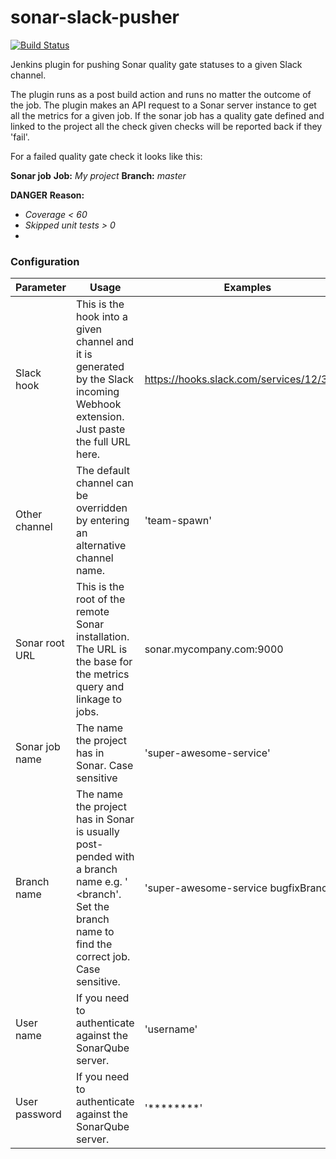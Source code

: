 # sonar-slack-pusher

[![Build Status](https://travis-ci.org/andnyb/sonar-slack-pusher.svg)](https://travis-ci.org/andnyb/sonar-slack-pusher)

Jenkins plugin for pushing Sonar quality gate statuses to a given Slack channel.

The plugin runs as a post build action and runs no matter the outcome of the job. The plugin makes an API request to
a Sonar server instance to get all the metrics for a given job. If the sonar job has a quality gate defined and
linked to the project all the check given checks will be reported back if they 'fail'.

For a failed quality gate check it looks like this:

**Sonar job**
**Job:** _My project_
**Branch:** _master_

**DANGER**
**Reason:**
- _Coverage < 60_
- _Skipped unit tests > 0_
- _<another failed gate>_

### Configuration

Parameter | Usage | Examples
--------------- | -------------------------- | --------
Slack hook|This is the hook into a given channel and it is generated by the Slack incoming Webhook extension. Just paste the full URL here.|https://hooks.slack.com/services/12/34/56
Other channel|The default channel can be overridden by entering an alternative channel name.|'team-spawn'
Sonar root URL|This is the root of the remote Sonar installation. The URL is the base for the metrics query and linkage to jobs.|sonar.mycompany.com:9000
Sonar job name|The name the project has in Sonar. Case sensitive|'super-awesome-service'
Branch name|The name the project has in Sonar is usually post-pended with a branch name e.g. '<job name> <branch'. Set the branch name to find the correct job. Case sensitive.|'super-awesome-service bugfixBranch'
User name|If you need to authenticate against the SonarQube server.|'username'
User password|If you need to authenticate against the SonarQube server.|'********'
